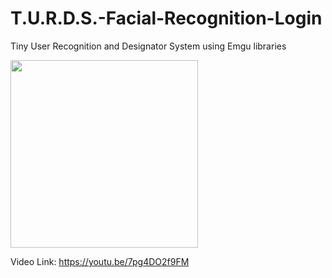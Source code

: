 # T.U.R.D.S.-Facial-Recognition-Login
Tiny User Recognition and Designator System using Emgu libraries

<img src="https://i.imgur.com/6d1Uidy.png" width="300">

Video Link: 
https://youtu.be/7pg4DO2f9FM
